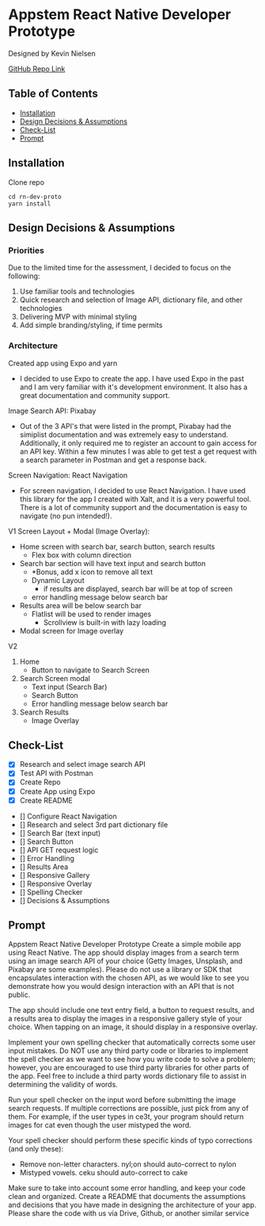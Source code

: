 # Appstem React Native Developer Prototype

Designed by Kevin Nielsen

[GitHub Repo Link](https://github.com/knielsen24/rn-dev-proto "Go to repo Link")

## Table of Contents
- [Installation](#installation)
- [Design Decisions & Assumptions](#design-decisions--assumptions)
- [Check-List](#check-list)
- [Prompt](#prompt)

## Installation

Clone repo

    cd rn-dev-proto
    yarn install

## Design Decisions & Assumptions

### Priorities
Due to the limited time for the assessment, I decided to focus on the following:
1. Use familiar tools and technologies
2. Quick research and selection of Image API, dictionary file, and other technologies
3. Delivering MVP with minimal styling
4. Add simple branding/styling, if time permits

### Architecture
Created app using Expo and yarn
* I decided to use Expo to create the app. I have used Expo in the past and I am very familiar with it's development environment. It also has a great documentation and community support.

Image Search API: Pixabay
* Out of the 3 API's that were listed in the prompt, Pixabay had the simiplist documentation and was extremely easy to understand.
Additionally, it only required me to register an account to gain access for an API key.
Within a few minutes I was able to get test a get request with a search parameter in Postman and get a response back.

Screen Navigation: React Navigation
* For screen navigation, I decided to use React Navigation. I have used this library for the app I created with Xalt, and it is a very powerful tool.  There is a lot of community support and the documentation is easy to navigate (no pun intended!).

V1 Screen Layout + Modal (Image Overlay):
* Home screen with search bar, search button, search results
    * Flex box with column direction
* Search bar section will have text input and search button
    * *Bonus, add x icon to remove all text
    * Dynamic Layout
        * if results are displayed, search bar will be at top of screen
    * error handling message below search bar
* Results area will be below search bar
    * Flatlist will be used to render images
        * Scrollview is built-in with lazy loading
* Modal screen for Image overlay

V2
1. Home 
    * Button to navigate to Search Screen
2. Search Screen modal
    * Text input (Search Bar)
    * Search Button
    * Error handling message below search bar
3. Search Results
    * Image Overlay

## Check-List
* [x] Research and select image search API
* [x] Test API with Postman
* [x] Create Repo
* [x] Create App using Expo
* [x] Create README
* [] Configure React Navigation
* [] Research and select 3rd part dictionary file
* [] Search Bar (text input)
* [] Search Button
* [] API GET request logic
* [] Error Handling
* [] Results Area
* [] Responsive Gallery
* [] Responsive Overlay
* [] Spelling Checker
* [] Decisions & Assumptions

## Prompt

Appstem React Native Developer Prototype
Create a simple mobile app using React Native. The app should display images from a search
term using an image search API of your choice (Getty Images, Unsplash, and Pixabay are some
examples). Please do not use a library or SDK that encapsulates interaction with the chosen
API, as we would like to see you demonstrate how you would design interaction with an API that
is not public. 

The app should include one text entry field, a button to request results, and a results area to
display the images in a responsive gallery style of your choice. When tapping on an image, it
should display in a responsive overlay.

Implement your own spelling checker that automatically corrects some user input mistakes. Do
NOT use any third party code or libraries to implement the spell checker as we want to see how
you write code to solve a problem; however, you are encouraged to use third party libraries for
other parts of the app. Feel free to include a third party words dictionary file to assist in
determining the validity of words.

Run your spell checker on the input word before submitting the image search requests. If
multiple corrections are possible, just pick from any of them. For example, if the user types in
ce3t, your program should return images for cat even though the user mistyped the word.

Your spell checker should perform these specific kinds of typo corrections (and only these):
- Remove non-letter characters. nyl;on should auto-correct to nylon
- Mistyped vowels. ceku should auto-correct to cake

Make sure to take into account some error handling, and keep your code clean and organized.
Create a README that documents the assumptions and decisions that you have made in
designing the architecture of your app.
Please share the code with us via Drive, Github, or another similar service